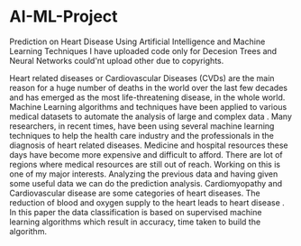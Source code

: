 # AI-ML-Project
Prediction on Heart Disease Using Artificial Intelligence and Machine Learning Techniques
I have uploaded code only for Decesion Trees and Neural Networks could'nt upload other due to copyrights.

Heart related diseases or Cardiovascular Diseases
(CVDs) are the main reason for a huge number of
deaths in the world over the last few decades and
has emerged as the most life-threatening disease, in
the whole world. Machine Learning algorithms and
techniques have been applied to various medical datasets
to automate the analysis of large and complex data
. Many researchers, in recent times, have been using
several machine learning techniques to help the health
care industry and the professionals in the diagnosis of
heart related diseases.
Medicine and hospital resources these days have become
more expensive and difficult to afford. There are lot of
regions where medical resources are still out of reach.
Working on this is one of my major interests. Analyzing
the previous data and having given some useful data
we can do the prediction analysis. Cardiomyopathy and
Cardiovascular disease are some categories of heart
diseases. The reduction of blood and oxygen supply
to the heart leads to heart disease . In this paper
the data classification is based on supervised machine
learning algorithms which result in accuracy, time taken
to build the algorithm.

